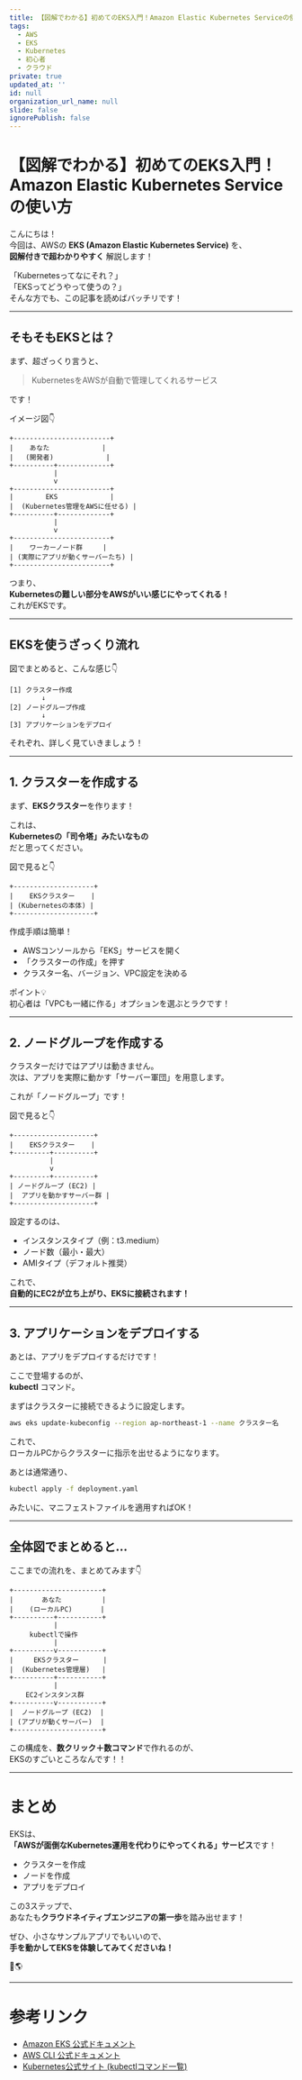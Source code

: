 ```yaml
---
title: 【図解でわかる】初めてのEKS入門！Amazon Elastic Kubernetes Serviceの使い方
tags:
  - AWS
  - EKS
  - Kubernetes
  - 初心者
  - クラウド
private: true
updated_at: ''
id: null
organization_url_name: null
slide: false
ignorePublish: false
---
```


# 【図解でわかる】初めてのEKS入門！Amazon Elastic Kubernetes Serviceの使い方

こんにちは！  
今回は、AWSの **EKS (Amazon Elastic Kubernetes Service)** を、  
**図解付きで超わかりやすく** 解説します！

「Kubernetesってなにそれ？」  
「EKSってどうやって使うの？」  
そんな方でも、この記事を読めばバッチリです！

---

## そもそもEKSとは？

まず、超ざっくり言うと、

> KubernetesをAWSが自動で管理してくれるサービス

です！

イメージ図👇

```
+------------------------+
|    あなた             |
|   (開発者)             |
+----------+-------------+
           |
           v
+------------------------+
|        EKS             |
|  (Kubernetes管理をAWSに任せる) |
+----------+-------------+
           |
           v
+------------------------+
|    ワーカーノード群     |
| (実際にアプリが動くサーバーたち) |
+------------------------+
```

つまり、  
**Kubernetesの難しい部分をAWSがいい感じにやってくれる！**  
これがEKSです。

---

## EKSを使うざっくり流れ

図でまとめると、こんな感じ👇

```
[1] クラスター作成
        ↓
[2] ノードグループ作成
        ↓
[3] アプリケーションをデプロイ
```

それぞれ、詳しく見ていきましょう！

---

## 1. クラスターを作成する

まず、**EKSクラスター**を作ります！

これは、  
**Kubernetesの「司令塔」みたいなもの**  
だと思ってください。

図で見ると👇

```
+--------------------+
|    EKSクラスター    |
| (Kubernetesの本体) |
+--------------------+
```

作成手順は簡単！

- AWSコンソールから「EKS」サービスを開く
- 「クラスターの作成」を押す
- クラスター名、バージョン、VPC設定を決める

ポイント💡  
初心者は「VPCも一緒に作る」オプションを選ぶとラクです！

---

## 2. ノードグループを作成する

クラスターだけではアプリは動きません。  
次は、アプリを実際に動かす「サーバー軍団」を用意します。

これが「ノードグループ」です！

図で見ると👇

```
+--------------------+
|    EKSクラスター    |
+---------+----------+
          |
          v
+---------+----------+
| ノードグループ (EC2) |
|  アプリを動かすサーバー群 |
+--------------------+
```

設定するのは、

- インスタンスタイプ（例：t3.medium）
- ノード数（最小・最大）
- AMIタイプ（デフォルト推奨）

これで、  
**自動的にEC2が立ち上がり、EKSに接続されます！**

---

## 3. アプリケーションをデプロイする

あとは、アプリをデプロイするだけです！

ここで登場するのが、  
**kubectl** コマンド。

まずはクラスターに接続できるように設定します。

```bash
aws eks update-kubeconfig --region ap-northeast-1 --name クラスター名
```

これで、  
ローカルPCからクラスターに指示を出せるようになります。

あとは通常通り、

```bash
kubectl apply -f deployment.yaml
```

みたいに、マニフェストファイルを適用すればOK！

---

## 全体図でまとめると…

ここまでの流れを、まとめてみます👇

```
+----------------------+
|       あなた          |
|    (ローカルPC)       |
+----------+-----------+
           |
     kubectlで操作
           |
+----------v-----------+
|     EKSクラスター      |
|  (Kubernetes管理層)   |
+----------+-----------+
           |
    EC2インスタンス群
+----------v-----------+
|  ノードグループ (EC2)  |
| (アプリが動くサーバー)  |
+----------------------+
```

この構成を、**数クリック＋数コマンド**で作れるのが、  
EKSのすごいところなんです！！

---

# まとめ

EKSは、  
**「AWSが面倒なKubernetes運用を代わりにやってくれる」サービス**です！

- クラスターを作成
- ノードを作成
- アプリをデプロイ

この3ステップで、  
あなたも**クラウドネイティブエンジニアの第一歩**を踏み出せます！

ぜひ、小さなサンプルアプリでもいいので、  
**手を動かしてEKSを体験してみてくださいね！**

🚀🌎

---

# 参考リンク

- [Amazon EKS 公式ドキュメント](https://docs.aws.amazon.com/eks/latest/userguide/what-is-eks.html)
- [AWS CLI 公式ドキュメント](https://docs.aws.amazon.com/cli/latest/reference/eks/index.html)
- [Kubernetes公式サイト (kubectlコマンド一覧)](https://kubernetes.io/ja/docs/reference/kubectl/)

```